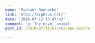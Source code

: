 ```yaml
---
name: 'Michael Rennecke'
link: 'http://0rpheus.net/'
date: '2010-07-12 13:47:42'
comment: 'g: The novel animal'
post_id: /2010/07/11/microscope-puzzle

---
```



